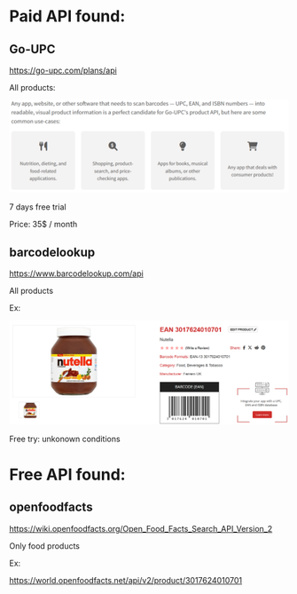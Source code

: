 # Paid API found:

## Go-UPC

https://go-upc.com/plans/api

All products:

<img src="./a.png">

7 days free trial

Price: 35$ / month


## barcodelookup

https://www.barcodelookup.com/api

All products

Ex:

<img src="./b.png">

Free try: unkonown conditions

# Free API found:

## openfoodfacts

https://wiki.openfoodfacts.org/Open_Food_Facts_Search_API_Version_2

Only food products

Ex:

https://world.openfoodfacts.net/api/v2/product/3017624010701
